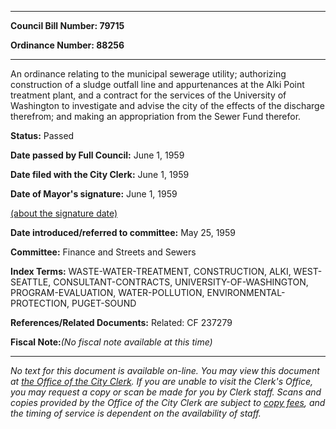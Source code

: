 

********

**Council Bill Number: 79715**
   
**Ordinance Number: 88256**
********

 An ordinance relating to the municipal sewerage utility; authorizing construction of a sludge outfall line and appurtenances at the Alki Point treatment plant, and a contract for the services of the University of Washington to investigate and advise the city of the effects of the discharge therefrom; and making an appropriation from the Sewer Fund therefor.

**Status:** Passed
   
**Date passed by Full Council:** June 1, 1959
   
**Date filed with the City Clerk:** June 1, 1959
   
**Date of Mayor's signature:** June 1, 1959
   
[(about the signature date)](/~public/approvaldate.htm)
   
   
   
**Date introduced/referred to committee:** May 25, 1959
   
**Committee:** Finance and Streets and Sewers
   
   
**Index Terms:** WASTE-WATER-TREATMENT, CONSTRUCTION, ALKI, WEST-SEATTLE, CONSULTANT-CONTRACTS, UNIVERSITY-OF-WASHINGTON, PROGRAM-EVALUATION, WATER-POLLUTION, ENVIRONMENTAL-PROTECTION, PUGET-SOUND

**References/Related Documents:** Related: CF 237279

**Fiscal Note:**_(No fiscal note available at this time)_
********

_No text for this document is available on-line. You may view this document at [the Office of the City Clerk](http://www.seattle.gov/leg/clerk/contactUs.htm). If you are unable to visit the Clerk's Office, you may request a copy or scan be made for you by Clerk staff. Scans and copies provided by the Office of the City Clerk are subject to [copy fees](http://clerk.seattle.gov/~public/clerkfees.htm), and the timing of service is dependent on the availability of staff._

